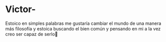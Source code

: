 # Victor-
Estoico en simples palabras me gustaría cambiar el mundo de una manera más filosofía y estoica buscando el bien común y pensando en mi a la vez creo ser capaz de serlo👹
